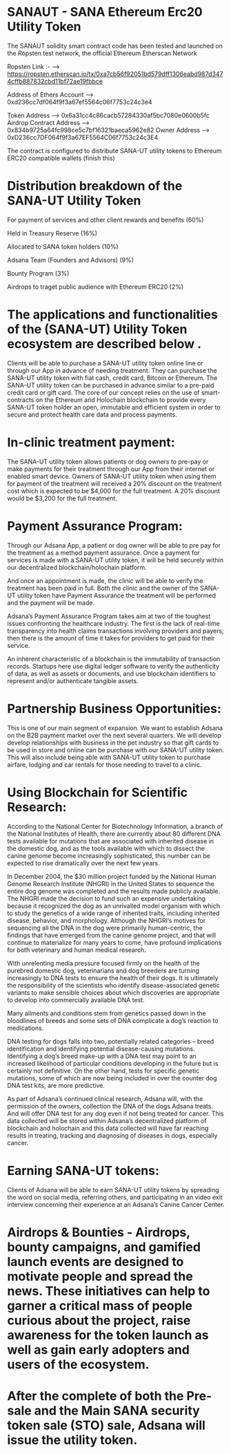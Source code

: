 # SANAUT - SANA Ethereum Erc20 Utility Token 

The SANAUT solidity smart contract code has been tested and launched on the Ropsten test network, the official Ethereum Etherscan Network

Ropsten Link :-  -->   https://ropsten.etherscan.io/tx/0xa7cb56f92051bd579dff1306eabd987d3474cffb887832cbd11bf72ae19fbbce

Address of Ethers Account -->  0xd236cc7df064f9f3a67ef5564c06f7753c24c3e4

Token Address -->  0x6a31cc4c86cacb57284330af5bc7080e0600b5fc
Airdrop Contract Address -->  0x834b9725a64fc998ce5c7bf16321baeca5962e82
Owner Address -->  0xD236cc7DF064f9f3a67EF5564C06f7753c24c3E4

The contract is configured to distribute SANA-UT utility tokens to Ethereum ERC20 compatible wallets (finish this)

# Distribution breakdown of the SANA-UT Utility Token

For payment of services and other client rewards and benefits (60%) 

Held in Treasury Reserve (16%)

Allocated to SANA token holders (10%)

Adsana Team (Founders and Advisors) (9%)

Bounty Program (3%)

Airdrops to traget public audience with Ethereum ERC20 (2%)


# The applications and functionalities of the (SANA-UT) Utility Token ecosystem are described below .

Clients will be able to purchase a SANA-UT utility token online line or through our App in advance of needing treatment. They can purchase the SANA-UT utility token with fiat cash, credit card, Bitcoin or Ethereum. The SANA-UT utility token can be purchased in advance similar to a pre-paid credit card or gift card. The core of our concept relies on the use of smart-contracts on the Ethereum and Holochain blockchain to provide every SANA-UT token holder an open, immutable and efficient system in order to secure and protect health care data and process payments. 

# In-clinic treatment payment:
The SANA-UT utility token allows patients or dog owners to pre-pay or make payments for their treatment through our App from their internet or enabled smart device. Owners of SANA-UT utility token when using them for payment of the treatment will received a 20% discount on the treatment cost which is expected to be $4,000 for the full treatment. A 20% discount would be $3,200 for the full treatment.

# Payment Assurance Program:
Through our Adsana App, a patient or dog owner will be able to pre pay for the treatment as a method payment assurance. Once a payment for services is made with a SANA-UT utility token, it will be held securely within our decentralized blockchain/holochain platform.

And once an appointment is made, the clinic will be able to verify the treatment has been paid in full. Both the clinic and the owner of the SANA-UT utility token have Payment Assurance the treatment will be performed and the payment will be made.

Adsana’s Payment Assurance Program takes aim at two of the toughest issues confronting the healthcare industry. The first is the lack of real-time transparency into health claims transactions involving providers and payers; then there is the amount of time it takes for providers to get paid for their service.

An inherent characteristic of a blockchain is the immutability of transaction records. Startups here use digital ledger software to verify the authenticity of data, as well as assets or documents, and use blockchain identifiers to represent and/or authenticate tangible assets.

# Partnership Business Opportunities:
This is one of our main segment of expansion. We want to establish Adsana on the B2B payment market over the next several quarters. We will develop develop relationships with business in the pet industry so that gift cards to be used in store and online can be purchase with our SANA-UT utility token. This will also include being able with SANA-UT utility token to purchase airfare, lodging and car rentals for those needing to travel to a clinic.

# Using Blockchain for Scientific Research:
According to the National Center for Biotechnology Information, a branch of the National Institutes of Health, there are currently about 80 different DNA tests available for mutations that are associated with inherited disease in the domestic dog, and as the tools available with which to dissect the canine genome become increasingly sophisticated, this number can be expected to rise dramatically over the next few years.

In December 2004, the $30 million project funded by the National Human Genome Research Institute (NHGRI) in the United States to sequence the entire dog genome was completed and the results made publicly available. The NHGRI made the decision to fund such an expensive undertaking because it recognized the dog as an unrivalled model organism with which to study the genetics of a wide range of inherited traits, including inherited disease, behavior, and morphology. Although the NHGRI’s motives for sequencing all the DNA in the dog were primarily human-centric, the findings that have emerged from the canine genome project, and that will continue to materialize for many years to come, have profound implications for both veterinary and human medical research.

With unrelenting media pressure focused firmly on the health of the purebred domestic dog, veterinarians and dog breeders are turning increasingly to DNA tests to ensure the health of their dogs. It is ultimately the responsibility of the scientists who identify disease-associated genetic variants to make sensible choices about which discoveries are appropriate to develop into commercially available DNA test.

Many ailments and conditions stem from genetics passed down in the bloodlines of breeds and some sets of DNA complicate a dog’s reaction to medications.

DNA testing for dogs falls into two, potentially related categories – breed identification and identifying potential disease-causing mutations. Identifying a dog’s breed make-up with a DNA test may point to an increased likelihood of
particular conditions developing in the future but is certainly not definitive. On the other hand, tests for specific genetic mutations, some of which are now being included in over the counter dog DNA test kits, are more predictive.

As part of Adsana’s continued clinical research, Adsana will, with the permission of the owners, collection the DNA of the dogs Adsana treats. And will offer DNA test for any dog even if not being treated for cancer. This data collected will be stored within Adsana’s decentralized platform of blockchain and holochain and this data collected will have far reaching results in treating, tracking and diagnosing of diseases in dogs, especially cancer.

# Earning SANA-UT tokens:
Clients of Adsana will be able to earn SANA-UT utility tokens by spreading the word on social media, referring others, and participating in an video exit interview concerning their experience at an Adsana’s Canine Cancer Center.

# Airdrops & Bounties - Airdrops, bounty campaigns, and gamified launch events are designed to motivate people and spread the news. These initiatives can help to garner a critical mass of people curious about the project, raise awareness for the token launch as well as gain early adopters and users of the ecosystem. 

# After the complete of both the Pre-sale and the Main SANA security token sale (STO) sale, Adsana will issue the utility token.



